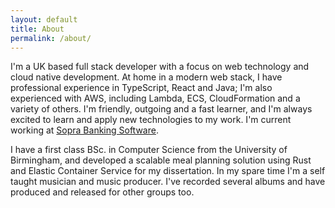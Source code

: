 ```yaml
---
layout: default
title: About
permalink: /about/
---
```

I'm a UK based full stack developer with a focus on web technology and cloud native development. At home in a modern web stack, I have professional experience in TypeScript, React and Java; I'm also experienced with AWS, including Lambda, ECS, CloudFormation and a variety of others. I'm friendly, outgoing and a fast learner, and I'm always excited to learn and apply new technologies to my work. I'm current working at [Sopra Banking Software](https://www.soprabanking.com/).

I have a first class BSc. in Computer Science from the University of Birmingham, and developed a scalable meal planning solution using Rust and Elastic Container Service for my dissertation. In my spare time I'm a self taught musician and music producer. I've recorded several albums and have produced and released for other groups too.
